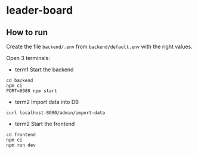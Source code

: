 # leader-board

## How to run 
Create the file `backend/.env` from `backend/default.env` with the right values.

Open 3 terminals:

- term1
Start the backend
```
cd backend
npm ci
PORT=8080 npm start
```

- term2
Import data into DB
```
curl localhost:8080/admin/import-data
```

- term2
Start the frontend
```
cd frontend
npm ci
npm run dev
```
